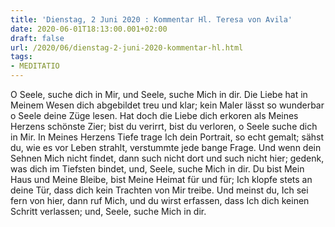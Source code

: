 ```yaml
---
title: 'Dienstag, 2 Juni 2020 : Kommentar Hl. Teresa von Avila'
date: 2020-06-01T18:13:00.001+02:00
draft: false
url: /2020/06/dienstag-2-juni-2020-kommentar-hl.html
tags: 
- MEDITATIO
---
```


O Seele, suche dich in Mir, und Seele, suche Mich in dir. Die Liebe hat in Meinem Wesen dich abgebildet treu und klar; kein Maler lässt so wunderbar o Seele deine Züge lesen. Hat doch die Liebe dich erkoren als Meines Herzens schönste Zier; bist du verirrt, bist du verloren, o Seele suche dich in Mir. In Meines Herzens Tiefe trage Ich dein Portrait, so echt gemalt; sähst du, wie es vor Leben strahlt, verstummte jede bange Frage. Und wenn dein Sehnen Mich nicht findet, dann such nicht dort und such nicht hier; gedenk, was dich im Tiefsten bindet, und, Seele, suche Mich in dir. Du bist Mein Haus und Meine Bleibe, bist Meine Heimat für und für; Ich klopfe stets an deine Tür, dass dich kein Trachten von Mir treibe. Und meinst du, Ich sei fern von hier, dann ruf Mich, und du wirst erfassen, dass Ich dich keinen Schritt verlassen; und, Seele, suche Mich in dir.